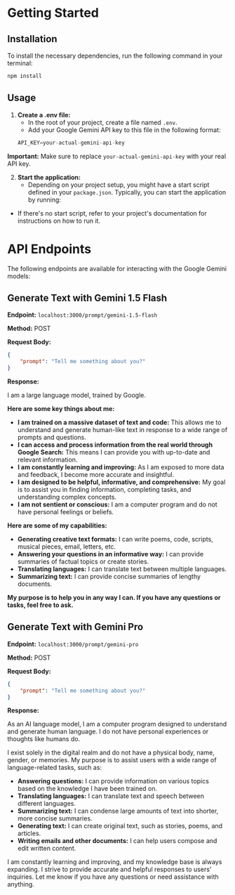 # Getting Started

## Installation

To install the necessary dependencies, run the following command in your terminal:
```bash
npm install
```
## Usage

1. **Create a .env file:**
   - In the root of your project, create a file named `.env`.
   - Add your Google Gemini API key to this file in the following format:
   ```js
   API_KEY=your-actual-gemini-api-key
   ```
**Important:** Make sure to replace `your-actual-gemini-api-key` with your real API key.

2. **Start the application:**
   - Depending on your project setup, you might have a start script defined in your `package.json`. Typically, you can start the application by running:
- If there's no start script, refer to your project's documentation for instructions on how to run it.

# API Endpoints

The following endpoints are available for interacting with the Google Gemini models:

## Generate Text with Gemini 1.5 Flash

**Endpoint:** `localhost:3000/prompt/gemini-1.5-flash`

**Method:** POST

**Request Body:**
```json
{
    "prompt": "Tell me something about you?"
}
```
**Response:**

I am a large language model, trained by Google.

**Here are some key things about me:**

* **I am trained on a massive dataset of text and code:** This allows me to
understand and generate human-like text in response to a wide range of prompts
and questions.
* **I can access and process information from the real world through Google
Search:** This means I can provide you with up-to-date and relevant information.
* **I am constantly learning and improving:** As I am exposed to more data and
feedback, I become more accurate and insightful.
* **I am designed to be helpful, informative, and comprehensive:** My goal is to
assist you in finding information, completing tasks, and understanding complex
concepts.
* **I am not sentient or conscious:** I am a computer program and do not have
personal feelings or beliefs.

**Here are some of my capabilities:**

* **Generating creative text formats:** I can write poems, code, scripts,
musical pieces, email, letters, etc.
* **Answering your questions in an informative way:** I can provide summaries of
factual topics or create stories.
* **Translating languages:** I can translate text between multiple languages.
* **Summarizing text:** I can provide concise summaries of lengthy documents.

**My purpose is to help you in any way I can. If you have any questions or
tasks, feel free to ask.**

## Generate Text with Gemini Pro

**Endpoint:** `localhost:3000/prompt/gemini-pro`

**Method:** POST

**Request Body:** 
```json
{
    "prompt": "Tell me something about you?"
}
```
**Response:**


As an AI language model, I am a computer program designed to understand and
generate human language. I do not have personal experiences or thoughts like
humans do.

I exist solely in the digital realm and do not have a physical body, name,
gender, or memories. My purpose is to assist users with a wide range of
language-related tasks, such as:

* **Answering questions:** I can provide information on various topics based on
the knowledge I have been trained on.
* **Translating languages:** I can translate text and speech between different
languages.
* **Summarizing text:** I can condense large amounts of text into shorter, more
concise summaries.
* **Generating text:** I can create original text, such as stories, poems, and
articles.
* **Writing emails and other documents:** I can help users compose and edit
written content.

I am constantly learning and improving, and my knowledge base is always
expanding. I strive to provide accurate and helpful responses to users'
inquiries. Let me know if you have any questions or need assistance with
anything.




